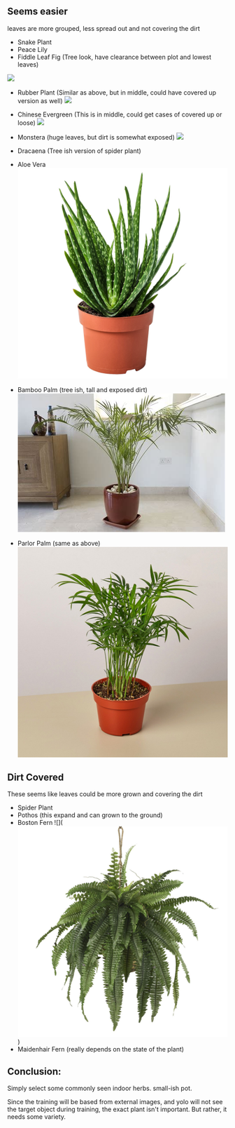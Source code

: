
## Seems easier

leaves are more grouped, less spread out and not covering the dirt 

* Snake Plant
* Peace Lily
* Fiddle Leaf Fig (Tree look, have clearance between plot and lowest leaves)

![](https://colorandchic.com/wp-content/uploads/2020/08/ColorandChicFiddleLeafFigCare-10.jpg)


* Rubber Plant (Similar as above, but in middle, could have covered up version as well)
![](https://flatwithplants.com/images/uploads/plants/_largeImage/133/rubber-plantJPG.jpg)

* Chinese Evergreen (This is in middle, could get cases of covered up or loose)
![](https://nestreeo.com/wp-content/uploads/2021/02/Aglaonema-Chinese-Evergreen-5-scaled.jpg)

* Monstera (huge leaves, but dirt is somewhat exposed)
![](https://monsteraplantresource.com/wp-content/uploads/2022/02/How-Fast-Do-Monsteras-Grow.png)

* Dracaena (Tree ish version of spider plant)

* Aloe Vera ![alt text](image-1.png)

* Bamboo Palm (tree ish, tall and exposed dirt) ![alt text](image-2.png)

* Parlor Palm (same as above) ![alt text](image-3.png)



## Dirt Covered

These seems like leaves could be more grown and covering the dirt

* Spider Plant
* Pothos (this expand and can grown to the ground)
* Boston Fern
![](![alt text](image.png))
* Maidenhair Fern (really depends on the state of the plant)


## Conclusion: 

Simply select some commonly seen indoor herbs. small-ish pot.

Since the training will be based from external images, and yolo will not see the target object during training, the exact plant isn't important. But rather, it needs some variety.